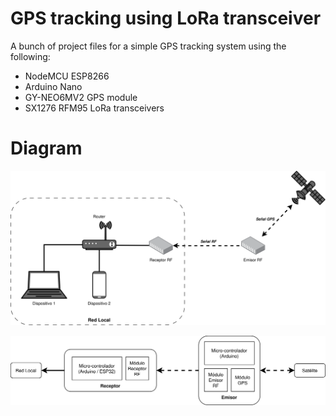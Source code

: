 # GPS tracking using LoRa transceiver
A bunch of project files for a simple GPS tracking system
using the following:

- NodeMCU ESP8266
- Arduino Nano
- GY-NEO6MV2 GPS module
- SX1276 RFM95 LoRa transceivers

# Diagram
![diag0](img/diag0.png) 

![diag1](img/diag1.png)
